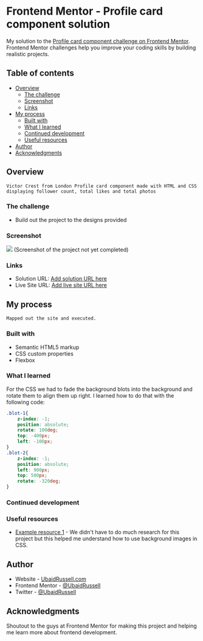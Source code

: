 # Frontend Mentor - Profile card component solution

My solution to the [Profile card component challenge on Frontend Mentor](https://www.frontendmentor.io/challenges/profile-card-component-cfArpWshJ). Frontend Mentor challenges help you improve your coding skills by building realistic projects. 

## Table of contents

- [Overview](#overview)
  - [The challenge](#the-challenge)
  - [Screenshot](#screenshot)
  - [Links](#links)
- [My process](#my-process)
  - [Built with](#built-with)
  - [What I learned](#what-i-learned)
  - [Continued development](#continued-development)
  - [Useful resources](#useful-resources)
- [Author](#author)
- [Acknowledgments](#acknowledgments)

## Overview
    Victor Crest from London Profile card component made with HTML and CSS displaying follower count, total likes and total photos
### The challenge

- Build out the project to the designs provided

### Screenshot

![](./screenshot.jpg) (Screenshot of the project not yet completed)

### Links 

- Solution URL: [Add solution URL here](https://github.com/UbaidRussell/Profile-card-component)
- Live Site URL: [Add live site URL here](https://ubaidrussell.com/Profile-card-component/)

## My process
    Mapped out the site and executed.

### Built with

- Semantic HTML5 markup
- CSS custom properties
- Flexbox

### What I learned

For the CSS we had to fade the background blots into the background and rotate them to align them up right. I learned how to do that with the following code:

```css
.blot-1{
    z-index: -1;
    position: absolute;
    rotate: 100deg;
    top: -400px;
    left: -100px;
}
.blot-2{
    z-index: -1;
    position: absolute;
    left: 900px;
    top: 500px;
    rotate: -320deg;
}

```

### Continued development

### Useful resources

- [Example resource 1](https://www.w3schools.com/cssref/pr_background-image.php) - We didn't have to do much research for this project but this helped me understand how to use background images in CSS.

## Author

- Website - [UbaidRussell.com](http://ubaidrussell.com/)
- Frontend Mentor - [@UbaidRussell](https://www.frontendmentor.io/profile/UbaidRussell)
- Twitter - [@UbaidRussell](https://www.twitter.com/ubaidrussell)


## Acknowledgments
Shoutout to the guys at Frontend Mentor for making this project and helping me learn more about frontend development.